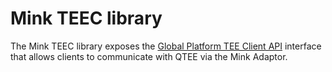 # Mink TEEC library
 
The Mink TEEC library exposes the [Global Platform TEE Client API](https://globalplatform.org/specs-library/tee-client-api-specification/) interface that allows clients to communicate with QTEE via the Mink Adaptor.
